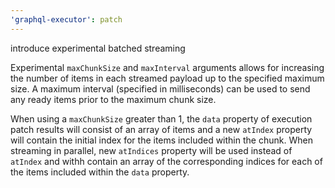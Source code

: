 ```yaml
---
'graphql-executor': patch
---
```


introduce experimental batched streaming

Experimental `maxChunkSize` and `maxInterval` arguments allows for increasing the number of items in each streamed payload up to the specified maximum size. A maximum interval (specified in milliseconds) can be used to send any ready items prior to the maximum chunk size.

When using a `maxChunkSize` greater than 1, the `data` property of execution patch results will consist of an array of items and a new `atIndex` property will contain the initial index for the items included within the chunk. When streaming in parallel, new `atIndices` property will be used instead of `atIndex` and withh contain an array of the corresponding indices for each of the items included within the `data` property.
